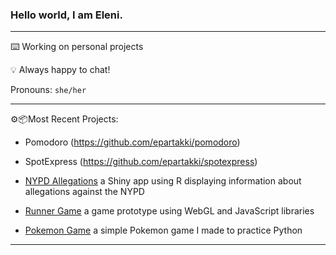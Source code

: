 ### Hello world, I am Eleni.

***

⌨️️ Working on personal projects

💡 Always happy to chat!

Pronouns: `she/her`

***

⚙️📦Most Recent Projects:

- Pomodoro (https://github.com/epartakki/pomodoro)

- SpotExpress (https://github.com/epartakki/spotexpress)

- [NYPD Allegations](https://github.com/mariumtapal/sds235-final-project) a Shiny app using R displaying information about allegations against the NYPD

- [Runner Game](https://github.com/epartakki/runnergame) a game prototype using WebGL and JavaScript libraries

- [Pokemon Game](https://github.com/epartakki/pokemongame) a simple Pokemon game I made to practice Python
 
***
